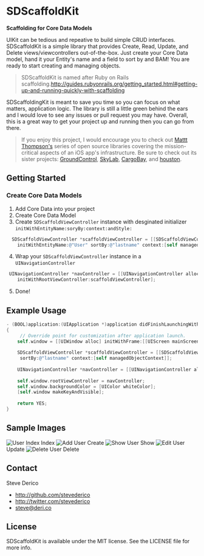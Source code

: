 SDScaffoldKit
=======
**Scaffolding for Core Data Models**

UIKit can be tedious and repeative to build simple CRUD interfaces. SDScaffoldKit is a simple library that provides Create, Read, Update, and Delete views/viewcontrollers out-of-the-box. Just create your Core Data model, hand it your Entity's name and a field to sort by and BAM! You are ready to start creating and managing objects.

> SDScaffoldKit is named after Ruby on Rails scaffolding.http://guides.rubyonrails.org/getting_started.html#getting-up-and-running-quickly-with-scaffolding

SDScaffoldingKit is meant to save you time so you can focus on what matters, application logic. The library is still a little green behind the ears and I would love to see any issues or pull request you may have. Overall, this is a great way to get your project up and running then you can go from there.

> If you enjoy this project, I would encourage you to check out [Mattt Thompson's](http://www.github.com/mattt) series of open source libraries covering the mission-critical aspects of an iOS app's infrastructure. Be sure to check out its sister projects: [GroundControl](https://github.com/mattt/GroundControl), [SkyLab](https://github.com/mattt/SkyLab), [CargoBay](https://github.com/mattt/CargoBay), and [houston](https://github.com/mattt/houston).

## Getting Started

### Create Core Data Models

1. Add Core Data into your project
2. Create Core Data Model
3. Create `SDScaffoldViewController` instance with desginated initializer `initWithEntityName:soryBy:context:andStyle:`
```objective-c
  SDScaffoldViewController *scaffoldViewController = [[SDScaffoldViewController alloc] 
    initWithEntityName:@"User" sortBy:@"lastname" context:[self managedObjectContext] andStyle:UITableViewStyleGrouped];
```
  4.    Wrap your `SDScaffoldViewController` instance in a `UINavigationController`

```objective-c 
 UINavigationController *navController = [[UINavigationController alloc] 
    initWithRootViewController:scaffoldViewController];
```
  5.    Done!


## Example Usage
```objective-c
- (BOOL)application:(UIApplication *)application didFinishLaunchingWithOptions:(NSDictionary *)launchOptions
{
     // Override point for customization after application launch.
    self.window = [[UIWindow alloc] initWithFrame:[[UIScreen mainScreen] bounds]];
   
    SDScaffoldViewController *scaffoldViewController = [[SDScaffoldViewController alloc] initWithEntityName:@"User" 
     sortBy:@"lastname" context:[self managedObjectContext]];
    
    UINavigationController *navController = [[UINavigationController alloc] initWithRootViewController:scaffoldViewController];
  
    self.window.rootViewController = navController;
    self.window.backgroundColor = [UIColor whiteColor];
    [self.window makeKeyAndVisible];
    
    return YES;
}
```
## Sample Images
![User Index](http://cl.ly/Lh6Q/iOS%20Simulator%20Screen%20shot%20Dec%2018,%202012%209.14.11%20PM.png) Index
![Add User](http://cl.ly/Lgcq/iOS%20Simulator%20Screen%20shot%20Dec%2018,%202012%208.55.31%20PM.png) Create
![Show User](http://cl.ly/LgTc/iOS%20Simulator%20Screen%20shot%20Dec%2018,%202012%209.30.35%20PM.png) Show
![Edit User](http://cl.ly/Lfeo/iOS%20Simulator%20Screen%20shot%20Dec%2018,%202012%209.30.46%20PM.png) Update
![Delete User](http://cl.ly/LgRo/iOS%20Simulator%20Screen%20shot%20Dec%2018,%202012%209.31.55%20PM.png) Delete

## Contact

Steve Derico

- http://github.com/stevederico
- http://twitter.com/stevederico
- steve@deri.co

## License

SDScaffoldKit is available under the MIT license. See the LICENSE file for more info.
